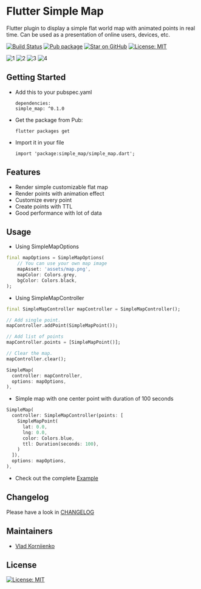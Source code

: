 # Flutter Simple Map

Flutter plugin to display a simple flat world map with animated points in real time.
Can be used as a presentation of online users, devices, etc.

[![Build Status](https://travis-ci.org/tiamo/flutter-simple-map.svg?branch=master)](https://travis-ci.org/tiamo/flutter-simple-map)
[![Pub package](https://img.shields.io/pub/v/simple_map.svg)](https://pub.dartlang.org/packages/simple_map)
[![Star on GitHub](https://img.shields.io/github/stars/tiamo/flutter-simple-map.svg?style=flat&logo=github&colorB=deeppink&label=stars)](https://github.com/tiamo/flutter-simple-map)
[![License: MIT](https://img.shields.io/badge/license-MIT-purple.svg)](https://opensource.org/licenses/MIT)

![1](https://github.com/tiamo/flutter-simple-map/raw/master/screens/1.gif)
![2](https://github.com/tiamo/flutter-simple-map/raw/master/screens/2.gif)
![3](https://github.com/tiamo/flutter-simple-map/raw/master/screens/3.gif)
![4](https://github.com/tiamo/flutter-simple-map/raw/master/screens/4.gif)

## Getting Started

* Add this to your pubspec.yaml
  ```
  dependencies:
  simple_map: ^0.1.0
  ```
* Get the package from Pub:
  ```
  flutter packages get
  ```
* Import it in your file
  ```
  import 'package:simple_map/simple_map.dart';
  ```

## Features

* Render simple customizable flat map
* Render points with animation effect
* Customize every point
* Create points with TTL
* Good performance with lot of data

## Usage

* Using SimpleMapOptions
```dart
final mapOptions = SimpleMapOptions(
    // You can use your own map image
    mapAsset: 'assets/map.png',
    mapColor: Colors.grey,
    bgColor: Colors.black,
);
```

* Using SimpleMapController
```dart
final SimpleMapController mapController = SimpleMapController();

// Add single point.
mapController.addPoint(SimpleMapPoint());

// Add list of points
mapController.points = [SimpleMapPoint()];

// Clear the map.
mapController.clear();

SimpleMap(
  controller: mapController,
  options: mapOptions,
),
```

* Simple map with one center point with duration of 100 seconds
```dart
SimpleMap(
  controller: SimpleMapController(points: [
    SimpleMapPoint(
      lat: 0.0,
      lng: 0.0,
      color: Colors.blue,
      ttl: Duration(seconds: 100),
    )
  ]),
  options: mapOptions,
),
```

* Check out the complete [Example](https://github.com/tiamo/flutter-simple-map/tree/master/example)

## Changelog

Please have a look in [CHANGELOG](CHANGELOG.md)

## Maintainers
 
* [Vlad Korniienko](https://github.com/tiamo)
 
## License

[![License: MIT](https://img.shields.io/badge/license-MIT-purple.svg)](https://opensource.org/licenses/MIT)
